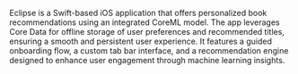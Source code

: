 Eclipse is a Swift-based iOS application that offers personalized book recommendations using an integrated CoreML model. The app leverages Core Data for offline storage of user preferences and recommended titles, ensuring a smooth and persistent user experience. It features a guided onboarding flow, a custom tab bar interface, and a recommendation engine designed to enhance user engagement through machine learning insights.

